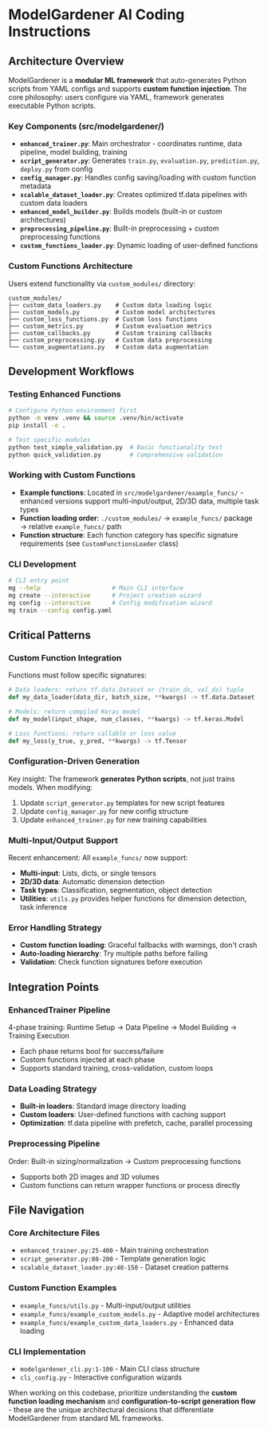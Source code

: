 # ModelGardener AI Coding Instructions

## Architecture Overview

ModelGardener is a **modular ML framework** that auto-generates Python scripts from YAML configs and supports **custom function injection**. The core philosophy: users configure via YAML, framework generates executable Python scripts.

### Key Components (src/modelgardener/)
- **`enhanced_trainer.py`**: Main orchestrator - coordinates runtime, data pipeline, model building, training
- **`script_generator.py`**: Generates `train.py`, `evaluation.py`, `prediction.py`, `deploy.py` from config
- **`config_manager.py`**: Handles config saving/loading with custom function metadata
- **`scalable_dataset_loader.py`**: Creates optimized tf.data pipelines with custom data loaders
- **`enhanced_model_builder.py`**: Builds models (built-in or custom architectures)
- **`preprocessing_pipeline.py`**: Built-in preprocessing + custom preprocessing functions
- **`custom_functions_loader.py`**: Dynamic loading of user-defined functions

### Custom Functions Architecture
Users extend functionality via `custom_modules/` directory:
```
custom_modules/
├── custom_data_loaders.py    # Custom data loading logic
├── custom_models.py          # Custom model architectures  
├── custom_loss_functions.py  # Custom loss functions
├── custom_metrics.py         # Custom evaluation metrics
├── custom_callbacks.py       # Custom training callbacks
├── custom_preprocessing.py   # Custom data preprocessing
└── custom_augmentations.py   # Custom data augmentation
```

## Development Workflows

### Testing Enhanced Functions
```bash
# Configure Python environment first
python -m venv .venv && source .venv/bin/activate
pip install -e .

# Test specific modules
python test_simple_validation.py  # Basic functionality test
python quick_validation.py        # Comprehensive validation
```

### Working with Custom Functions
- **Example functions**: Located in `src/modelgardener/example_funcs/` - enhanced versions support multi-input/output, 2D/3D data, multiple task types
- **Function loading order**: `./custom_modules/` → `example_funcs/` package → relative `example_funcs/` path
- **Function structure**: Each function category has specific signature requirements (see `CustomFunctionsLoader` class)

### CLI Development
```bash
# CLI entry point
mg --help                    # Main CLI interface
mg create --interactive      # Project creation wizard
mg config --interactive      # Config modification wizard
mg train --config config.yaml
```

## Critical Patterns

### Custom Function Integration
Functions must follow specific signatures:
```python
# Data loaders: return tf.data.Dataset or (train_ds, val_ds) tuple
def my_data_loader(data_dir, batch_size, **kwargs) -> tf.data.Dataset

# Models: return compiled Keras model
def my_model(input_shape, num_classes, **kwargs) -> tf.keras.Model

# Loss functions: return callable or loss value
def my_loss(y_true, y_pred, **kwargs) -> tf.Tensor
```

### Configuration-Driven Generation
Key insight: The framework **generates Python scripts**, not just trains models. When modifying:
1. Update `script_generator.py` templates for new script features
2. Update `config_manager.py` for new config structure
3. Update `enhanced_trainer.py` for new training capabilities

### Multi-Input/Output Support
Recent enhancement: All `example_funcs/` now support:
- **Multi-input**: Lists, dicts, or single tensors
- **2D/3D data**: Automatic dimension detection
- **Task types**: Classification, segmentation, object detection
- **Utilities**: `utils.py` provides helper functions for dimension detection, task inference

### Error Handling Strategy
- **Custom function loading**: Graceful fallbacks with warnings, don't crash
- **Auto-loading hierarchy**: Try multiple paths before failing
- **Validation**: Check function signatures before execution

## Integration Points

### EnhancedTrainer Pipeline
4-phase training: Runtime Setup → Data Pipeline → Model Building → Training Execution
- Each phase returns bool for success/failure
- Custom functions injected at each phase
- Supports standard training, cross-validation, custom loops

### Data Loading Strategy
- **Built-in loaders**: Standard image directory loading
- **Custom loaders**: User-defined functions with caching support
- **Optimization**: tf.data pipeline with prefetch, cache, parallel processing

### Preprocessing Pipeline
Order: Built-in sizing/normalization → Custom preprocessing functions
- Supports both 2D images and 3D volumes
- Custom functions can return wrapper functions or process directly

## File Navigation

### Core Architecture Files
- `enhanced_trainer.py:25-400` - Main training orchestration
- `script_generator.py:80-200` - Template generation logic
- `scalable_dataset_loader.py:40-150` - Dataset creation patterns

### Custom Function Examples
- `example_funcs/utils.py` - Multi-input/output utilities
- `example_funcs/example_custom_models.py` - Adaptive model architectures
- `example_funcs/example_custom_data_loaders.py` - Enhanced data loading

### CLI Implementation
- `modelgardener_cli.py:1-100` - Main CLI class structure
- `cli_config.py` - Interactive configuration wizards

When working on this codebase, prioritize understanding the **custom function loading mechanism** and **configuration-to-script generation flow** - these are the unique architectural decisions that differentiate ModelGardener from standard ML frameworks.
